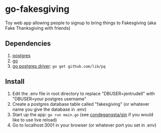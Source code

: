 # go-fakesgiving
Toy web app allowing people to signup to bring things to Fakesgiving (aka Fake Thanksgiving with friends)

## Dependencies
1. [postgres](https://www.postgresql.org/)
2. [go](https://golang.org/doc/install)
3. [go postgres driver](https://github.com/lib/pq): `go get github.com/lib/pq`

## Install
1. Edit the .env file in root directory to replace "DBUSER=jentrudell" with "DBUSER=your postgres username"
2. Create a postgres database table called "fakesgiving" (or whatever name you give the database in .env)
3. Start up the app: `go run main.go` (see [condegangsta/gin](https://github.com/codegangsta/gin) if you would like to use live reload)
4. Go to localhost:3001 in your browser (or whatever port you set in .env)
